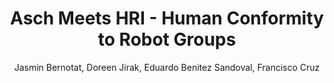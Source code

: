 ---
title: Asch Meets HRI - Human Conformity to Robot Groups
subtitle: Jasmin Bernotat, Doreen Jirak, Eduardo Benitez Sandoval, Francisco Cruz 
excerpt: "We present a research outline that aims at investigating group dynamics and peer pressure in the context of industrial robots. Our research plan was motivated by the fact the industrial robots became already an integral part of human-robot co-working. Despite this, however, industrial robots were sparsely integrated into research on robot credibility, group dynamics, and potential users’ tendency to follow a robot’s indication. Therefore, we will transfer the classic Asch experiment (see [1]) into HRI with industrial robots. We will test to what extent participants’ follow a robot’s response when confronted with a group vs. individual industrial robots compared to when confronted with human peers who obviously give a doubtful response. We are interested in highlighting the effects of group size, perceived robot credibility, psychological stress, and peer pressure in the context of industrial robots. With the results of this research, we hope to highlight group dynamics that might underlie HRI in industrial settings in which numerous robots already work closely together with humans in shared environments."
tags: [social conformity, peer pressure, (robot) trust, (robot) credibility]
#header_type: splash
#header_img: /assets/img/nano.jpg
---